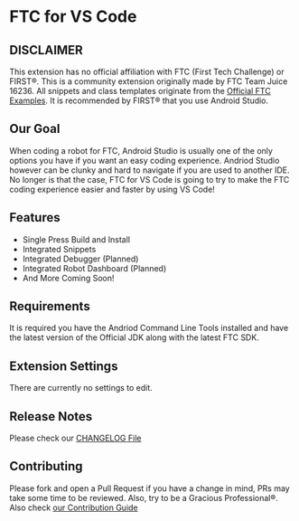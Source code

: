 # FTC for VS Code

## DISCLAIMER
This extension has no official affiliation with FTC (First Tech Challenge) or FIRST®. This is a community extension originally made by FTC Team Juice 16236. All snippets and class templates originate from the [Official FTC Examples](https://github.com/FIRST-Tech-Challenge/FtcRobotController/tree/master/FtcRobotController/src/main/java/org/firstinspires/ftc/robotcontroller/external/samples). It is recommended by FIRST® that you use Android Studio.

## Our Goal
When coding a robot for FTC, Android Studio is usually one of the only options you have if you want an easy coding experience. Andriod Studio however can be clunky and hard to navigate if you are used to another IDE. No longer is that the case, FTC for VS Code is going to try to make the FTC coding experience easier and faster by using VS Code!

## Features
- Single Press Build and Install
- Integrated Snippets
- Integrated Debugger (Planned)
- Integrated Robot Dashboard (Planned)
- And More Coming Soon!

## Requirements
It is required you have the Andriod Command Line Tools installed and have the latest version of the Official JDK along with the latest FTC SDK.

## Extension Settings
There are currently no settings to edit.

## Release Notes
Please check our [CHANGELOG File](./CHANGELOG.md)

## Contributing
Please fork and open a Pull Request if you have a change in mind, PRs may take some time to be reviewed. Also, try to be a Gracious Professional®. Also check [our Contribution Guide](./CONTRIBUTING.md)
